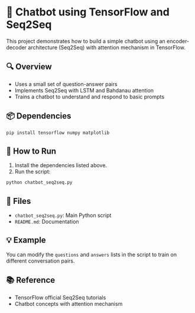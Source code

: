 # 💬 Chatbot using TensorFlow and Seq2Seq

This project demonstrates how to build a simple chatbot using an encoder-decoder architecture (Seq2Seq) with attention mechanism in TensorFlow.

## 🔍 Overview

- Uses a small set of question-answer pairs
- Implements Seq2Seq with LSTM and Bahdanau attention
- Trains a chatbot to understand and respond to basic prompts

## 📦 Dependencies

```bash
pip install tensorflow numpy matplotlib
```

## 🚀 How to Run

1. Install the dependencies listed above.
2. Run the script:
```bash
python chatbot_seq2seq.py
```

## 📁 Files

- `chatbot_seq2seq.py`: Main Python script
- `README.md`: Documentation

## 💡 Example

You can modify the `questions` and `answers` lists in the script to train on different conversation pairs.

## 📚 Reference

- TensorFlow official Seq2Seq tutorials
- Chatbot concepts with attention mechanism